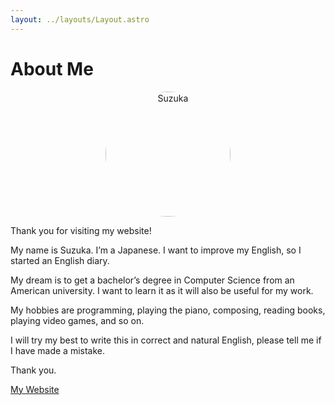 ```yaml
---
layout: ../layouts/Layout.astro
---
```

# About Me

<div style="text-align: center;">
  <img src="/images/icon01.jpg" alt="Suzuka" width="200" style="border-radius: 50%;">
</div>

Thank you for visiting my website!

My name is Suzuka. I’m a Japanese. I want to improve my English, so I started an English diary.

My dream is to get a bachelor’s degree in Computer Science from an American university. I want to learn it as it will also be useful for my work.

My hobbies are programming, playing the piano, composing, reading books, playing video games, and so on.

I will try my best to write this in correct and natural English, please tell me if I have made a mistake.

Thank you.

<a href="https://greenry.jp" target="_blank">My Website</a>